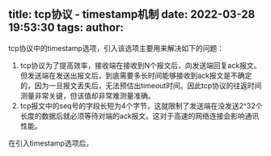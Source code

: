title: tcp协议 - timestamp机制
date: 2022-03-28 19:53:30
tags:
author:
---
tcp协议中的timestamp选项，引入该选项主要用来解决如下的问题：

1. tcp协议为了提高效率，接收端在接收到N个报文后，向发送端回复ack报文。但发送端在发送出报文后，到底需要多长时间能够接收到ack报文是不确定的，因为一旦报文丢失后，无法预估出timeout时间。因此tcp协议的往返时间测量非常关键，但该值却非常难测量准确。
2. tcp报文中的seq号的字段长短为4个字节，这就限制了发送端在没发送2^32个长度的数据后就必须等待对端的ack报文。这对于高速的网络连接会影响通讯性能。


在引入timestamp选项后，